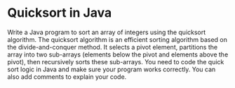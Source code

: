 # Quicksort in Java
Write a Java program to sort an array of integers using the quicksort algorithm. The quicksort algorithm is an efficient sorting algorithm based on the divide-and-conquer method. It selects a pivot element, partitions the array into two sub-arrays (elements below the pivot and elements above the pivot), then recursively sorts these sub-arrays.
You need to code the quick sort logic in Java and make sure your program works correctly. You can also add comments to explain your code.

